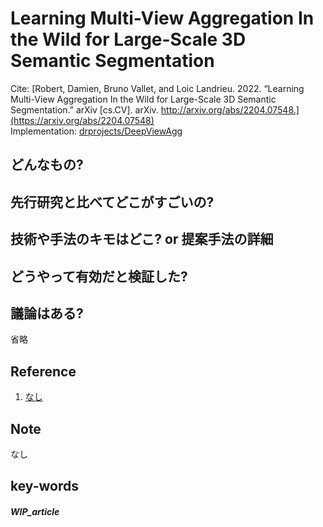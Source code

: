 # Learning Multi-View Aggregation In the Wild for Large-Scale 3D Semantic Segmentation

Cite: [Robert, Damien, Bruno Vallet, and Loic Landrieu. 2022. “Learning Multi-View Aggregation In the Wild for Large-Scale 3D Semantic Segmentation.” arXiv [cs.CV]. arXiv. http://arxiv.org/abs/2204.07548.](https://arxiv.org/abs/2204.07548)  
Implementation: [drprojects/DeepViewAgg](https://github.com/drprojects/DeepViewAgg)  

## どんなもの?


## 先行研究と比べてどこがすごいの?

## 技術や手法のキモはどこ? or 提案手法の詳細

## どうやって有効だと検証した?

## 議論はある?
省略

## Reference
1. [なし]()

## Note
なし

## key-words
##### WIP_article

